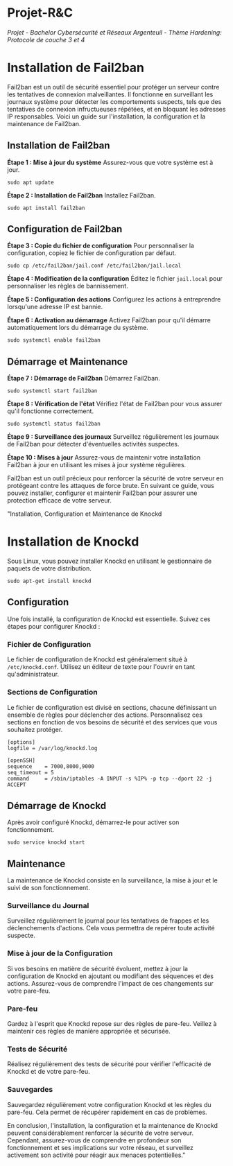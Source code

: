 # Projet-R&C
  ###### Projet - Bachelor Cybersécurité et Réseaux Argenteuil - Thème Hardening: Protocole de couche 3 et 4  

# Installation de Fail2ban

Fail2ban est un outil de sécurité essentiel pour protéger un serveur contre les tentatives de connexion malveillantes. Il fonctionne en surveillant les journaux système pour détecter les comportements suspects, tels que des tentatives de connexion infructueuses répétées, et en bloquant les adresses IP responsables. Voici un guide sur l'installation, la configuration et la maintenance de Fail2ban.

## Installation de Fail2ban

**Étape 1 : Mise à jour du système**
Assurez-vous que votre système est à jour.
```shell
sudo apt update
```
**Étape 2 : Installation de Fail2ban**
Installez Fail2ban.
```shell
sudo apt install fail2ban
```

## Configuration de Fail2ban

**Étape 3 : Copie du fichier de configuration**
Pour personnaliser la configuration, copiez le fichier de configuration par défaut.
```shell
sudo cp /etc/fail2ban/jail.conf /etc/fail2ban/jail.local
```
**Étape 4 : Modification de la configuration**
Éditez le fichier `jail.local` pour personnaliser les règles de bannissement.

**Étape 5 : Configuration des actions**
Configurez les actions à entreprendre lorsqu'une adresse IP est bannie.

**Étape 6 : Activation au démarrage**
Activez Fail2ban pour qu'il démarre automatiquement lors du démarrage du système.
```shell
sudo systemctl enable fail2ban
```
## Démarrage et Maintenance

**Étape 7 : Démarrage de Fail2ban**
Démarrez Fail2ban.
```shell
sudo systemctl start fail2ban
```

**Étape 8 : Vérification de l'état**
Vérifiez l'état de Fail2ban pour vous assurer qu'il fonctionne correctement.
```shell
sudo systemctl status fail2ban
```


**Étape 9 : Surveillance des journaux**
Surveillez régulièrement les journaux de Fail2ban pour détecter d'éventuelles activités suspectes.

**Étape 10 : Mises à jour**
Assurez-vous de maintenir votre installation Fail2ban à jour en utilisant les mises à jour système régulières.

Fail2ban est un outil précieux pour renforcer la sécurité de votre serveur en protégeant contre les attaques de force brute. En suivant ce guide, vous pouvez installer, configurer et maintenir Fail2ban pour assurer une protection efficace de votre serveur.

"Installation, Configuration et Maintenance de Knockd

# Installation de Knockd
Sous Linux, vous pouvez installer Knockd en utilisant le gestionnaire de paquets de votre distribution.
```shell
sudo apt-get install knockd
```

## Configuration

Une fois installé, la configuration de Knockd est essentielle. Suivez ces étapes pour configurer Knockd :

### Fichier de Configuration
Le fichier de configuration de Knockd est généralement situé à `/etc/knockd.conf`. Utilisez un éditeur de texte pour l'ouvrir en tant qu'administrateur.

### Sections de Configuration
Le fichier de configuration est divisé en sections, chacune définissant un ensemble de règles pour déclencher des actions. Personnalisez ces sections en fonction de vos besoins de sécurité et des services que vous souhaitez protéger.
```shell
[options]
logfile = /var/log/knockd.log

[openSSH]
sequence    = 7000,8000,9000
seq_timeout = 5
command     = /sbin/iptables -A INPUT -s %IP% -p tcp --dport 22 -j ACCEPT
```
## Démarrage de Knockd

Après avoir configuré Knockd, démarrez-le pour activer son fonctionnement.
```shell
sudo service knockd start
```


## Maintenance

La maintenance de Knockd consiste en la surveillance, la mise à jour et le suivi de son fonctionnement.

### Surveillance du Journal
Surveillez régulièrement le journal pour les tentatives de frappes et les déclenchements d'actions. Cela vous permettra de repérer toute activité suspecte.

### Mise à jour de la Configuration
Si vos besoins en matière de sécurité évoluent, mettez à jour la configuration de Knockd en ajoutant ou modifiant des séquences et des actions. Assurez-vous de comprendre l'impact de ces changements sur votre pare-feu.

### Pare-feu
Gardez à l'esprit que Knockd repose sur des règles de pare-feu. Veillez à maintenir ces règles de manière appropriée et sécurisée.

### Tests de Sécurité
Réalisez régulièrement des tests de sécurité pour vérifier l'efficacité de Knockd et de votre pare-feu.

### Sauvegardes
Sauvegardez régulièrement votre configuration Knockd et les règles du pare-feu. Cela permet de récupérer rapidement en cas de problèmes.

En conclusion, l'installation, la configuration et la maintenance de Knockd peuvent considérablement renforcer la sécurité de votre serveur. Cependant, assurez-vous de comprendre en profondeur son fonctionnement et ses implications sur votre réseau, et surveillez activement son activité pour réagir aux menaces potentielles."